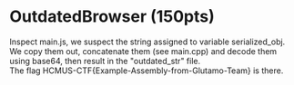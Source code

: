 # OutdatedBrowser (150pts)

Inspect main.js, we suspect the string assigned to variable serialized_obj. We copy them out, concatenate them (see main.cpp) and decode them using base64, then result in the "outdated_str" file.  
The flag HCMUS-CTF{Example-Assembly-from-Glutamo-Team} is there.